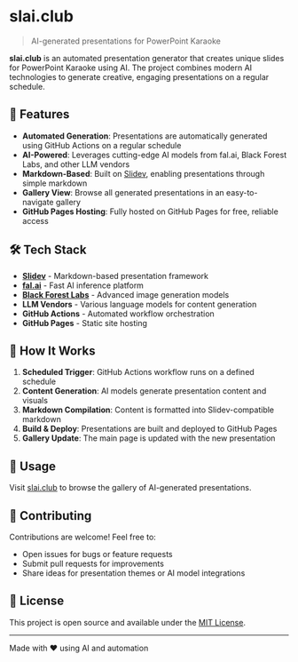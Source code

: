 # slai.club

> AI-generated presentations for PowerPoint Karaoke

**slai.club** is an automated presentation generator that creates unique slides for PowerPoint Karaoke using AI. The project combines modern AI technologies to generate creative, engaging presentations on a regular schedule.

## 🎯 Features

- **Automated Generation**: Presentations are automatically generated using GitHub Actions on a regular schedule
- **AI-Powered**: Leverages cutting-edge AI models from fal.ai, Black Forest Labs, and other LLM vendors
- **Markdown-Based**: Built on [Slidev](https://sli.dev/), enabling presentations through simple markdown
- **Gallery View**: Browse all generated presentations in an easy-to-navigate gallery
- **GitHub Pages Hosting**: Fully hosted on GitHub Pages for free, reliable access

## 🛠️ Tech Stack

- **[Slidev](https://sli.dev/)** - Markdown-based presentation framework
- **[fal.ai](https://fal.ai/)** - Fast AI inference platform
- **[Black Forest Labs](https://blackforestlabs.ai/)** - Advanced image generation models
- **LLM Vendors** - Various language models for content generation
- **GitHub Actions** - Automated workflow orchestration
- **GitHub Pages** - Static site hosting

## 🚀 How It Works

1. **Scheduled Trigger**: GitHub Actions workflow runs on a defined schedule
2. **Content Generation**: AI models generate presentation content and visuals
3. **Markdown Compilation**: Content is formatted into Slidev-compatible markdown
4. **Build & Deploy**: Presentations are built and deployed to GitHub Pages
5. **Gallery Update**: The main page is updated with the new presentation

## 📖 Usage

Visit [slai.club](https://slai.club) to browse the gallery of AI-generated presentations.

## 🤝 Contributing

Contributions are welcome! Feel free to:
- Open issues for bugs or feature requests
- Submit pull requests for improvements
- Share ideas for presentation themes or AI model integrations

## 📄 License

This project is open source and available under the [MIT License](LICENSE).

---

Made with ❤️ using AI and automation